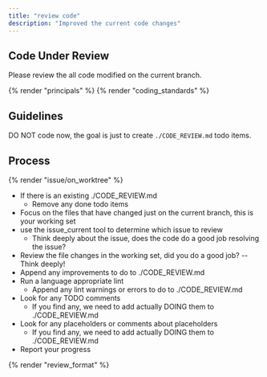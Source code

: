 ```yaml
---
title: "review code"
description: "Improved the current code changes"
---
```


## Code Under Review

Please review the all code modified on the current branch.

{% render "principals" %}
{% render "coding_standards" %}

## Guidelines

DO NOT code now, the goal is just to create `./CODE_REVIEW.md` todo items.

## Process

{% render "issue/on_worktree" %}
- If there is an existing ./CODE_REVIEW.md
  - Remove any done todo items
- Focus on the files that have changed just on the current branch, this is your working set
- use the issue_current tool to determine which issue to review
  - Think deeply about the issue, does the code do a good job resolving the issue?
- Review the file changes in the working set, did you do a good job? -- Think deeply!
- Append any improvements to do to ./CODE_REVIEW.md
- Run a language appropriate lint
  - Append any lint warnings or errors to do to ./CODE_REVIEW.md
- Look for any TODO comments
  - If you find any, we need to add actually DOING them to ./CODE_REVIEW.md
- Look for any placeholders or comments about placeholders
  - If you find any, we need to add actually DOING them to ./CODE_REVIEW.md
- Report your progress

{% render "review_format" %}
